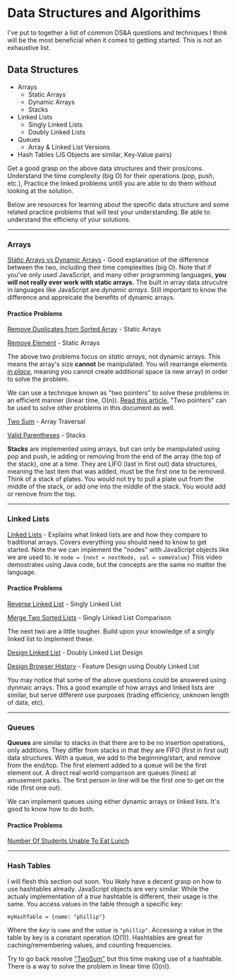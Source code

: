 # Data Structures and Algorithims
I've put to together a list of common DS&A questions and techniques I think will be the most beneficial when it comes to getting started. This is not an exhaustive list.

## Data Structures
- Arrays 
    - Static Arrays
    - Dynamic Arrays
    - Stacks
- Linked Lists
    - Singly Linked Lists
    - Doubly Linked Lists
- Queues
    - Array & Linked List Versions
- Hash Tables (JS Objects are similar, Key-Value pairs)

Get a good grasp on the above data structures and their pros/cons. Understand the time complexity (big O) for their operations (pop, push, etc.), Practice the linked problems untill you are able to do them without looking at the solution.

Below are resources for learning about the specific data structure and some related practice problems that will test your understanding. Be able to understand the efficieny of your solutions.

---
### Arrays
[Static Arrays vs Dynamic Arrays](https://www.youtube.com/watch?v=PEnFFiQe1pM) - Good explanation of the difference between the two, including their time complexities (big O). Note that if you've only used JavaScript, and many other programming languages, **you will not really ever work with static arrays.** The built in array data strucutre in languages like JavaScript are *dynamic arrays*. Still important to know the difference and appreicate the benefits of dynamic arrays.

#### **Practice Problems**
[Remove Duplicates from Sorted Array](https://leetcode.com/problems/remove-duplicates-from-sorted-array/) - Static Arrays

[Remove Element](https://leetcode.com/problems/remove-element/) - Static Arrays

The above two problems focus on *static arrays*, not dynamic arrays. This means the array's size **cannot** be manipulated. You will rearrange elements [*in place*](https://en.wikipedia.org/wiki/In-place_algorithm), meaning you cannot create additional space (a new array) in order to solve the problem. 

We can use a technique known as "two pointers" to solve these problems in an efficient manner (linear time, O(n)). [Read this article.](https://www.geeksforgeeks.org/two-pointers-technique/)
"Two pointers" can be used to solve other problems in this document as well.

[Two Sum](https://leetcode.com/problems/two-sum/) - Array Traversal

[Valid Parentheses](https://leetcode.com/problems/valid-parentheses/) - Stacks

**Stacks** are implemented using arrays, but can only be manipulated using pop and push, ie adding or removing from the end of the array (the top of the stack), one at a time. They are LIFO (last in first out) data structures, meaning the last item that was added, must be the first one to be removed. Think of a stack of plates. You would not try to pull a plate out from the middle of the stack, or add one into the middle of the stack. You would add or remove from the top.

---
### Linked Lists

[Linked Lists](https://www.youtube.com/watch?v=N6dOwBde7-M) - Explains what linked lists are and how they compare to traditional arrays. Covers everything you should need to know to get started. Note the we can implement the "nodes" with JavaScript objects like we are used to. ie `node = {next = nextNode, val = someValue}` This video demostrates using Java code, but the concepts are the same no matter the language.

#### **Practice Problems**

[Reverse Linked List](https://leetcode.com/problems/reverse-linked-list/) - Singly Linked List

[Merge Two Sorted Lists](https://leetcode.com/problems/merge-two-sorted-lists/) - Singly Linked List Comparison

The next two are a little tougher. Build upon your knowledge of a singly linked list to implement these.

[Design Linked List](https://leetcode.com/problems/design-linked-list/) - Doubly Linked List Design

[Design Browser History](https://leetcode.com/problems/design-browser-history/) - Feature Design using Doubly Linked List

You may notice that some of the above questions could be answered using dynmaic arrays. This a good example of how arrays and linked lists are similar, but serve different use purposes (trading efficiency, unknown length of data, etc).

---
### Queues

**Queues** are similar to stacks in that there are to be no insertion operations, only additions. They differ from stacks in that they are FIFO (first in first out) data structures. With a queue, we add to the beginning/start, and remove from the end/top. The first element added to a queue will be the first element out. A direct real world comparison are queues (lines) at amusement parks. The first person in line will be the first one to get on the ride (first one out).

We can implement queues using either dynamic arrays or linked lists. It's good to know how to do both.

#### **Practice Problems**

[Number Of Students Unable To Eat Lunch](https://leetcode.com/problems/number-of-students-unable-to-eat-lunch/)

---
### Hash Tables

I will flesh this section out soon. You likely have a decent grasp on how to use hashtables already. JavaScript objects are very similar. While the actualy implementation of a *true* hashtable is different, their usage is the same. You access values in the table through a specific key:

`myHashTable = {name: "phillip"}`

Where the *key* is `name` and the *value* is `"phillip"`. Accessing a value in the table by key is a constant operation (O(1)). Hashtables are great for caching/remembering values, and counting frequencies.

Try to go back resolve ["TwoSum"](https://leetcode.com/problems/two-sum/) but this time making use of a hashtable. There is a way to solve the problem in linear time (O(n)).






